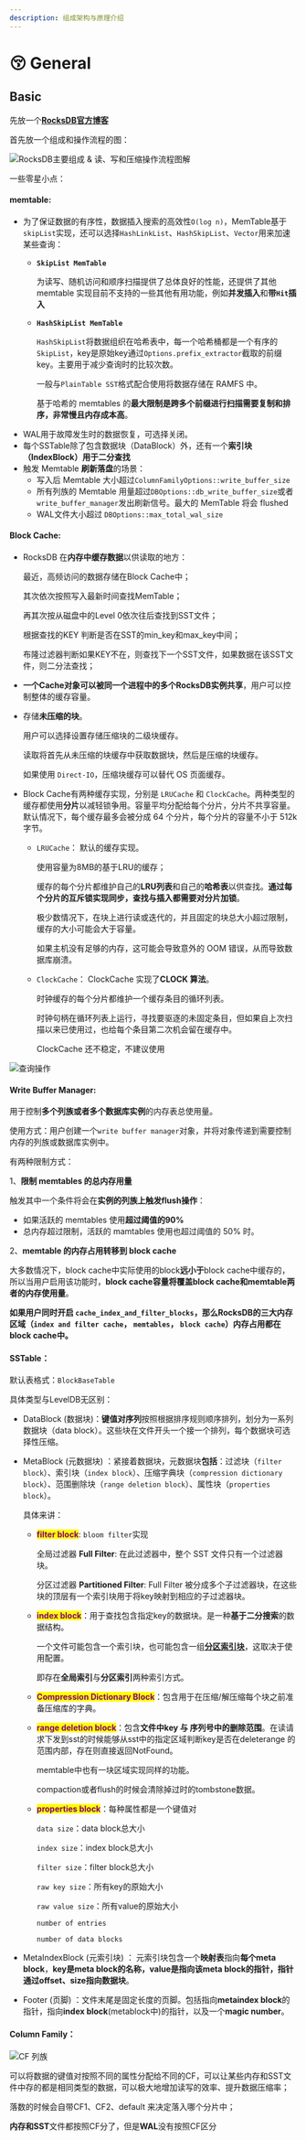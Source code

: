 ```yaml
---
description: 组成架构与原理介绍
---
```


# 😚 General

## **Basic**

先放一个[**RocksDB官方博客**](http://rocksdb.org/blog/)

首先放一个组成和操作流程的图：

![RocksDB主要组成 & 读、写和压缩操作流程图解](https://s2.loli.net/2022/07/25/7gQGbrYaPyt2q3Z.png)

一些零星小点：

#### **memtable**:

* 为了保证数据的有序性，数据插入搜索的高效性`O(log n)`，MemTable基于`skipList`实现，还可以选择`HashLinkList`、`HashSkipList`、`Vector`用来加速某些查询：
  *   **`SkipList MemTable`**

      为读写、随机访问和顺序扫描提供了总体良好的性能，还提供了其他 memtable 实现目前不支持的一些其他有用功能，例如**并发插入**和**带`Hit`插入**
  *   **`HashSkipList MemTable`**

      `HashSkipList`将数据组织在哈希表中，每一个哈希桶都是一个有序的`SkipList`，key是原始key通过`Options.prefix_extractor`截取的前缀key。主要用于减少查询时的比较次数。

      一般与`PlainTable SST`格式配合使用将数据存储在 RAMFS 中。

      基于哈希的 memtables 的**最大限制是跨多个前缀进行扫描需要复制和排序，非常慢且内存成本高**。
* WAL用于故障发生时的数据恢复，可选择关闭。
* 每个SSTable除了包含数据块（DataBlock）外，还有一个**索引块（IndexBlock）用于二分查找**
* 触发 Memtable **刷新落盘**的场景：
  * 写入后 Memtable 大小超过`ColumnFamilyOptions::write_buffer_size`
  * 所有列族的 Memtable 用量超过`DBOptions::db_write_buffer_size`或者 `write_buffer_manager`发出刷新信号。最大的 MemTable 将会 flushed
  * WAL文件大小超过 `DBOptions::max_total_wal_size`

#### **Block Cache**:

*   RocksDB 在**内存中缓存数据**以供读取的地方：

    最近，高频访问的数据存储在Block Cache中；

    其次依次按照写入最新时间查找MemTable；

    再其次按从磁盘中的Level 0依次往后查找到SST文件；

    根据查找的KEY 判断是否在SST的min\_key和max\_key中间；&#x20;

    布隆过滤器判断如果KEY不在，则查找下一个SST文件，如果数据在该SST文件，则二分法查找；
* **一个Cache对象可以被同一个进程中的多个RocksDB实例共享**，用户可以控制整体的缓存容量。
*   存储**未压缩的块**。

    用户可以选择设置存储压缩块的二级块缓存。

    读取将首先从未压缩的块缓存中获取数据块，然后是压缩的块缓存。

    如果使用 `Direct-IO`，压缩块缓存可以替代 OS 页面缓存。
* Block Cache有两种缓存实现，分别是 `LRUCache` 和 `ClockCache`。两种类型的缓存都使用**分片**以减轻锁争用。容量平均分配给每个分片，分片不共享容量。默认情况下，每个缓存最多会被分成 64 个分片，每个分片的容量不小于 512k 字节。
  *   `LRUCache`： 默认的缓存实现。

      使用容量为8MB的基于LRU的缓存；

      缓存的每个分片都维护自己的**LRU列表**和自己的**哈希表**以供查找。**通过每个分片的互斥锁实现同步，查找与插入都需要对分片加锁**。

      极少数情况下，在块上进行读或迭代的，并且固定的块总大小超过限制，缓存的大小可能会大于容量。

      如果主机没有足够的内存，这可能会导致意外的 OOM 错误，从而导致数据库崩溃。
  *   `ClockCache`： ClockCache 实现了**CLOCK 算法**。

      时钟缓存的每个分片都维护一个缓存条目的循环列表。

      时钟句柄在循环列表上运行，寻找要驱逐的未固定条目，但如果自上次扫描以来已使用过，也给每个条目第二次机会留在缓存中。

      ClockCache 还不稳定，不建议使用

![查询操作](<../../.gitbook/assets/image (1).png>)

#### **Write Buffer Manager**:

用于控制**多个列族或者多个数据库实例**的内存表总使用量。

使用方式：用户创建一个`write buffer manager`对象，并将对象传递到需要控制内存的列族或数据库实例中。

有两种限制方式：

1、**限制 memtables 的总内存用量**

触发其中一个条件将会在**实例的列族上触发flush操作**：

* 如果活跃的 memtables 使用**超过阈值的90%**
* 总内存超过限制，活跃的 mamtables 使用也超过阈值的 50% 时。

2、**memtable 的内存占用转移到 block cache**

大多数情况下，block cache中实际使用的block**远小于**block cache中缓存的，所以当用户启用该功能时，**block cache容量将覆盖block cache和memtable两者的内存使用量**。

**如果用户同时开启 `cache_index_and_filter_blocks`，那么RocksDB的三大内存区域（`index and filter cache`， `memtables`， `block cache`）内存占用都在block cache中。**

#### **SSTable**：

默认表格式：`BlockBaseTable`

具体类型与LevelDB无区别：

* DataBlock (数据块)：**键值对序列**按照根据排序规则顺序排列，划分为一系列数据块（data block）。这些块在文件开头一个接一个排列，每个数据块可选择性压缩。
*   MetaBlock (元数据块) ：紧接着数据块，元数据块**包括**：过滤块（`filter block`）、索引块（`index block`）、压缩字典块（`compression dictionary block`）、范围删除块（`range deletion block`）、属性块（`properties block`）。

    具体来讲：

    *   <mark style="color:purple;">**filter block**</mark>: `bloom filter`实现

        全局过滤器 **Full Filter**: 在此过滤器中，整个 SST 文件只有一个过滤器块。

        分区过滤器 **Partitioned Filter**: Full Filter 被分成多个子过滤器块，在这些块的顶层有一个索引块用于将key映射到相应的子过滤器块。
    *   <mark style="color:purple;">**index block**</mark>：用于查找包含指定key的数据块。是一种**基于二分搜索**的数据结构。

        一个文件可能包含一个索引块，也可能包含一组[**分区索引块**](https://github.com/facebook/rocksdb/wiki/Partitioned-Index-Filters)，这取决于使用配置。

        即存在**全局索引**与**分区索引**两种索引方式。
    * <mark style="color:purple;">**Compression Dictionary Block**</mark>：包含用于在压缩/解压缩每个块之前准备压缩库的字典。
    *   <mark style="color:purple;">**range deletion block**</mark>：包含**文件中key 与 序列号中的删除范围**。在读请求下发到sst的时候能够从sst中的指定区域判断key是否在deleterange 的范围内部，存在则直接返回NotFound。

        memtable中也有一块区域实现同样的功能。

        compaction或者flush的时候会清除掉过时的tombstone数据。
    *   <mark style="color:purple;">**properties block**</mark>：每种属性都是一个键值对

        `data size`：data block总大小

        `index size`：index block总大小

        `filter size`：filter block总大小

        `raw key size`：所有key的原始大小

        `raw value size`：所有value的原始大小

        `number of entries`

        `number of data blocks`
* MetaIndexBlock (元索引块) ： 元索引块包含一个**映射表**指向**每个meta block**，**key是meta block的名称，value是指向该meta block的指针，指针通过offset、size指向数据块**。
* Footer (页脚) ：文件末尾是固定长度的页脚。包括指向**metaindex block**的指针，指向**index block**(metablock中)的指针，以及一个**magic number**。

#### Column Family：

![CF 列族](../../.gitbook/assets/image.png)

可以将数据的键值对按照不同的属性分配给不同的CF，可以让某些内存和SST文件中存的都是相同类型的数据，可以极大地增加读写的效率、提升数据压缩率；

落数的时候会自带CF1、CF2、default 来决定落入哪个分片中；

**内存和SST**文件都按照CF分了，但是**WAL**没有按照CF区分
